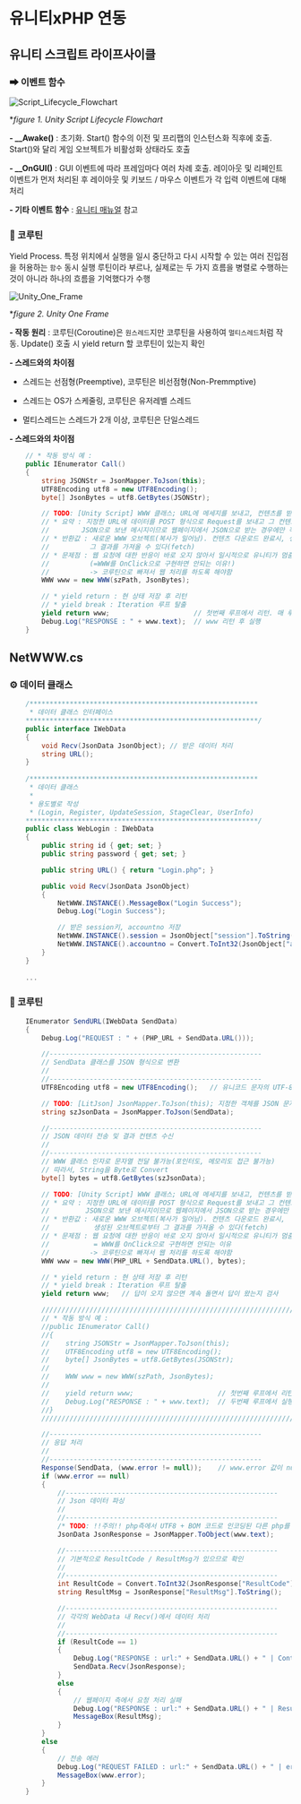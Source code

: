 # 유니티xPHP 연동
## 유니티 스크립트 라이프사이클
### ➡ 이벤트 함수
  ![Script_Lifecycle_Flowchart](https://github.com/kbm0996/-SystemLink-UNITYxPHPxDB/blob/master/JPG/Script_Lifecycle_Flowchart.png)
  
  **figure 1. Unity Script Lifecycle Flowchart*
  
**- __Awake()** : 초기화. Start() 함수의 이전 및 프리팹의 인스턴스화 직후에 호출. Start()와 달리 게임 오브젝트가 비활성화 상태라도 호출

**- __OnGUI()** : GUI 이벤트에 따라 프레임마다 여러 차례 호출. 레이아웃 및 리페인트 이벤트가 먼저 처리된 후 레이아웃 및 키보드 / 마우스 이벤트가 각 입력 이벤트에 대해 처리

**- 기타 이벤트 함수** : [유니티 매뉴얼](https://docs.unity3d.com/kr/530/Manual/ExecutionOrder.html) 참고
  
### 🔄 코루틴
Yield Process. 특정 위치에서 실행을 일시 중단하고 다시 시작할 수 있는 여러 진입점을 허용하는 `함수`
동시 실행 루틴이라 부르나, 실제로는 두 가지 흐름을 병렬로 수행하는 것이 아니라 하나의 흐름을 기억했다가 수행

  ![Unity_One_Frame](https://github.com/kbm0996/-SystemLink-UNITYxPHPxDB/blob/master/JPG/Unity_One_Frame.jpg)
  
  **figure 2. Unity One Frame*

**- 작동 원리** : 코루틴(Coroutine)은 `원스레드`지만 코루틴을 사용하여 `멀티스레드`처럼 작동. Update() 호출 시 yield return 할 코루틴이 있는지 확인

**- 스레드와의 차이점** 

- 스레드는 선점형(Preemptive), 코루틴은 비선점형(Non-Premmptive)

- 스레드는 OS가 스케줄링, 코루틴은 유저레벨 스레드

- 멀티스레드는 스레드가 2개 이상, 코루틴은 단일스레드

**- 스레드와의 차이점** 

```c#
    // * 작동 방식 예 :
    public IEnumerator Call()   
    {
        string JSONStr = JsonMapper.ToJson(this);
        UTF8Encoding utf8 = new UTF8Encoding();
        byte[] JsonBytes = utf8.GetBytes(JSONStr);

        // TODO: [Unity Script] WWW 클래스; URL에 메세지를 보내고, 컨텐츠를 받아오는 유틸리티 모듈
        // * 요약 : 지정한 URL에 데이터를 POST 형식으로 Request를 보내고 그 컨텐츠를 받아옴. 
        //        JSON으로 보낸 메시지이므로 웹페이지에서 JSON으로 받는 경우에만 작동
        // * 반환값 : 새로운 WWW 오브젝트(복사가 일어남). 컨텐츠 다운로드 완료시, 생성된 오브젝트로부터 
        //          그 결과를 가져올 수 있다(fetch)
        // * 문제점 : 웹 요청에 대한 반응이 바로 오지 않아서 일시적으로 유니티가 멈춤
        //          (=WWW를 OnClick으로 구현하면 안되는 이유!)
        //          -> 코루틴으로 빠져서 웹 처리를 하도록 해야함
        WWW www = new WWW(szPath, JsonBytes);

        // * yield return : 현 상태 저장 후 리턴
        // * yield break : Iteration 루프 탈출
        yield return www;                     // 첫번째 루프에서 리턴. 매 루프마다 www가 리턴했는지 확인
        Debug.Log("RESPONSE : " + www.text);  // www 리턴 후 실행
    }
```

## NetWWW.cs
### ⚙ 데이터 클래스

```c#
    /*********************************************************
     * 데이터 클래스 인터페이스
    **********************************************************/
    public interface IWebData
    {
        void Recv(JsonData JsonObject); // 받은 데이터 처리
        string URL();
    }
    
    /*********************************************************
     * 데이터 클래스
     *  
     * 용도별로 작성
     * (Login, Register, UpdateSession, StageClear, UserInfo)
    **********************************************************/
    public class WebLogin : IWebData
    {
        public string id { get; set; }
        public string password { get; set; }

        public string URL() { return "Login.php"; }

        public void Recv(JsonData JsonObject)
        {
            NetWWW.INSTANCE().MessageBox("Login Success");
            Debug.Log("Login Success");

            // 받은 session키, accountno 저장
            NetWWW.INSTANCE().session = JsonObject["session"].ToString();
            NetWWW.INSTANCE().accountno = Convert.ToInt32(JsonObject["accountno"].ToString());
        }
    }
    
    ...
```

### 🔄 코루틴
```C#
    IEnumerator SendURL(IWebData SendData)
    {
        Debug.Log("REQUEST : " + (PHP_URL + SendData.URL()));

        //-----------------------------------------------------
        // SendData 클래스를 JSON 형식으로 변환
        //
        //-----------------------------------------------------
        UTF8Encoding utf8 = new UTF8Encoding();   // 유니코드 문자의 UTF-8 인코딩

        // TODO: [LitJson] JsonMapper.ToJson(this); 지정한 객체를 JSON 문자열로 변환하여 리턴
        string szJsonData = JsonMapper.ToJson(SendData);

        //-----------------------------------------------------
        // JSON 데이터 전송 및 결과 컨텐츠 수신
        //
        //-----------------------------------------------------
        // WWW 클래스 인자로 문자열 전달 불가능(포인터도, 메모리도 접근 불가능)
        // 따라서, String을 Byte로 Convert
        byte[] bytes = utf8.GetBytes(szJsonData);

        // TODO: [Unity Script] WWW 클래스; URL에 메세지를 보내고, 컨텐츠를 받아오는 유틸리티 모듈
        // * 요약 : 지정한 URL에 데이터를 POST 형식으로 Request를 보내고 그 컨텐츠를 받아옴. 
        //         JSON으로 보낸 메시지이므로 웹페이지에서 JSON으로 받는 경우에만 작동
        // * 반환값 : 새로운 WWW 오브젝트(복사가 일어남). 컨텐츠 다운로드 완료시, 
        //           생성된 오브젝트로부터 그 결과를 가져올 수 있다(fetch)
        // * 문제점 : 웹 요청에 대한 반응이 바로 오지 않아서 일시적으로 유니티가 멈춤
        //           = WWW를 OnClick으로 구현하면 안되는 이유
        //          -> 코루틴으로 빠져서 웹 처리를 하도록 해야함
        WWW www = new WWW(PHP_URL + SendData.URL(), bytes);

        // * yield return : 현 상태 저장 후 리턴
        // * yield break : Iteration 루프 탈출
        yield return www;   // 답이 오지 않으면 계속 돌면서 답이 왔는지 검사

        //////////////////////////////////////////////////////////////////////
        // * 작동 방식 예 :
        //public IEnumerator Call()   
        //{
        //    string JSONStr = JsonMapper.ToJson(this);
        //    UTF8Encoding utf8 = new UTF8Encoding();
        //    byte[] JsonBytes = utf8.GetBytes(JSONStr);
        //
        //    WWW www = new WWW(szPath, JsonBytes);
        //
        //    yield return www;                     // 첫번째 루프에서 리턴
        //    Debug.Log("RESPONSE : " + www.text);  // 두번째 루프에서 실행
        //}
        //////////////////////////////////////////////////////////////////////

        //-----------------------------------------------------
        // 응답 처리
        //
        //-----------------------------------------------------
        Response(SendData, (www.error != null));    // www.error 값이 null이면 true, null이 아니면 false
        if (www.error == null)
        {
            //-----------------------------------------------------
            // Json 데이터 파싱
            //
            //-----------------------------------------------------
            /* TODO: !!주의!! php측에서 UTF8 + BOM 코드로 인코딩된 다른 php를 include할 경우 에러 발생 */
            JsonData JsonResponse = JsonMapper.ToObject(www.text);

            //-----------------------------------------------------
            // 기본적으로 ResultCode / ResultMsg가 있으므로 확인
            //
            //-----------------------------------------------------
            int ResultCode = Convert.ToInt32(JsonResponse["ResultCode"].ToString());
            string ResultMsg = JsonResponse["ResultMsg"].ToString();

            //-----------------------------------------------------
            // 각각의 WebData 내 Recv()에서 데이터 처리
            //
            //-----------------------------------------------------
            if (ResultCode == 1)
            {
                Debug.Log("RESPONSE : url:" + SendData.URL() + " | Contents:" + www.text);
                SendData.Recv(JsonResponse);
            }
            else
            {
                // 웹페이지 측에서 요청 처리 실패 
                Debug.Log("RESPONSE : url:" + SendData.URL() + " | ResultCode:" + ResultCode + " | ResultMsg:" + ResultMsg);
                MessageBox(ResultMsg);
            }
        }
        else
        {
            // 전송 에러
            Debug.Log("REQUEST FAILED : url:" + SendData.URL() + " | error:" + www.error);
            MessageBox(www.error);
        }
    }
```
